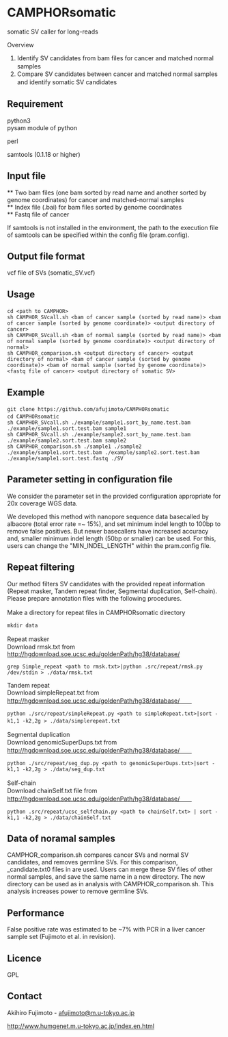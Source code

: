 # CAMPHORsomatic
somatic SV caller for long-reads

Overview
1.	Identify SV candidates from bam files for cancer and matched normal samples　　　　
2.	Compare SV candidates between cancer and matched normal samples and identify somatic SV candidates　　　　　　
  　　
## Requirement
python3       
pysam module of python

perl

samtools (0.1.18 or higher)

## Input file
** Two bam files (one bam sorted by read name and another sorted by genome coordinates) for cancer and matched-normal samples        
** Index file (.bai) for bam files sorted by genome coordinates         
** Fastq file of cancer

If samtools is not installed in the environment, the path to the execution file of samtools can be specified within the config file (pram.config).  

## Output file format
vcf file of SVs (somatic_SV.vcf)

## Usage
```
cd <path to CAMPHOR>　　
sh CAMPHOR_SVcall.sh <bam of cancer sample (sorted by read name)> <bam of cancer sample (sorted by genome coordinate)> <output directory of cancer>   
sh CAMPHOR_SVcall.sh <bam of normal sample (sorted by read name)> <bam of normal sample (sorted by genome coordinate)> <output directory of normal>   
sh CAMPHOR_comparison.sh <output directory of cancer> <output directory of normal> <bam of cancer sample (sorted by genome coordinate)> <bam of normal sample (sorted by genome coordinate)> <fastq file of cancer> <output directory of somatic SV>   
```

## Example
```
git clone https://github.com/afujimoto/CAMPHORsomatic　       
cd CAMPHORsomatic      　　
sh CAMPHOR_SVcall.sh ./example/sample1.sort_by_name.test.bam ./example/sample1.sort.test.bam sample1   
sh CAMPHOR_SVcall.sh ./example/sample2.sort_by_name.test.bam ./example/sample2.sort.test.bam sample2
sh CAMPHOR_comparison.sh ./sample1 ./sample2 ./example/sample1.sort.test.bam ./example/sample2.sort.test.bam ./example/sample1.sort.test.fastq ./SV       

```

## Parameter setting in configuration file
We consider the parameter set in the provided configuration appropriate for 20x coverage WGS data.  

We developed this method with nanopore sequence data basecalled by albacore (total error rate =~ 15%), and set minimum indel length to 100bp to remove false positives. But newer basecallers have increased accuracy and, smaller minimum indel length (50bp or smaller) can be used. For this, users can change the "MIN_INDEL_LENGTH" within the pram.config file.

## Repeat filtering
Our method filters SV candidates with the provided repeat information (Repeat masker, Tandem repeat finder, Segmental duplication, Self-chain).        
Please prepare annotation files with the following procedures.     


Make a directory for repeat files in CAMPHORsomatic directory　　
```
mkdir data
```

Repeat masker　　     
Download rmsk.txt from http://hgdownload.soe.ucsc.edu/goldenPath/hg38/database/
```
grep Simple_repeat <path to rmsk.txt>|python .src/repeat/rmsk.py /dev/stdin > ./data/rmsk.txt
```

Tandem repeat     
Download simpleRepeat.txt from http://hgdownload.soe.ucsc.edu/goldenPath/hg38/database/　　
```
python ./src/repeat/simpleRepeat.py <path to simpleRepeat.txt>|sort -k1,1 -k2,2g > ./data/simplerepeat.txt　　
```
  
Segmental duplication　　     
Download genomicSuperDups.txt from http://hgdownload.soe.ucsc.edu/goldenPath/hg38/database/　　
```
python ./src/repeat/seg_dup.py <path to genomicSuperDups.txt>|sort -k1,1 -k2,2g > ./data/seg_dup.txt
```

Self-chain　　     
Download chainSelf.txt file from http://hgdownload.soe.ucsc.edu/goldenPath/hg38/database/　　
```
python .src/repeat/ucsc_selfchain.py <path to chainSelf.txt> | sort -k1,1 -k2,2g > ./data/chainSelf.txt
```
## Data of noramal samples
CAMPHOR_comparison.sh compares cancer SVs and normal SV candidates, and removes germline SVs. For this comparison, <SV type>_candidate.txt0 files in <output directory of normal> are used. Users can merge these SV files of other normal samples, and save the same name in a new directory. The new directory can be used as <output directory of normal> in analysis with CAMPHOR_comparison.sh. This analysis increases power to remove germline SVs.

## Performance
False positive rate was estimated to be ~7% with PCR in a liver cancer sample set (Fujimoto et al. in revision).


## Licence
GPL

## Contact

Akihiro Fujimoto - afujimoto@m.u-tokyo.ac.jp

http://www.humgenet.m.u-tokyo.ac.jp/index.en.html
